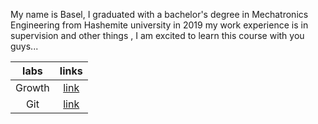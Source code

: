 My name is Basel, I graduated with a bachelor's degree in Mechatronics Engineering from Hashemite university in 2019 my work experience is in supervision and other things , I am excited to learn this course with you guys...


|labs | links |
|:---:  |:--: |
| Growth| [link](https://replit.com/@Bassell/Reading-Notes102d34#LAB01.md) | 
| Git| [link](https://replit.com/@Bassell/Reading-Notes102d34#ReadmeSchedule.md) |

